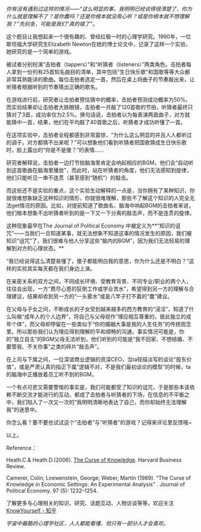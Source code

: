 *你有没有遇到过这样的情况——“这么明显的事，我明明已经说得很清楚了，你为什么就是理解不了？是你蠢吗？还是你根本就没用心听？或是你根本就不想理解我？”先别急，可能是我们“真的错了”。*

这个题目让我想起来一个很有趣的、曾经红极一时的心理学研究。1990年，一位斯坦福大学研究生Elizabeth Newton在她的博士论文中，记录了这样一个实验，她研究的是一个简单的游戏。

被试者分别扮演“击拍者（tappers）”和“听猜者（listeners）”两类角色。击拍者每人拿到一份列有25首知名曲目的清单，其中包括“生日快乐歌”和国歌等等大众都非常耳熟能详的歌曲。每位击拍者选定一首，然后在桌上将曲子的节奏敲出来，让听猜者根据听到的节奏猜出正确的歌名。

在游戏进行前，研究者让击拍者预估猜中的概率，击拍者预测成功概率为50%。而实验结果却让击拍者大跌眼镜，击拍者一共敲了120首歌的节拍，听猜者最终只猜对了3首，成功率仅为2.5%。换句话说，击拍者以为每表演两首曲子，对方就能猜中一首，结果，他们在平均敲了40首歌之后，听猜者才成功听懂了一首。

在这项实验中，击拍者全程都感到非常震惊，“为什么这么明显的并且人人都听过的调子，对方都猜不出来呢？”可以想象他们看到听猜者把国歌猜成生日快乐歌时，脸上露出的“你是不是傻？”的表情……

研究者解释说，击拍者一边打节拍脑海里肯定会响起相应的BGM，他们会“自动听到这首歌曲在脑海里播放”，而此时，站在听猜者的角度，他们无法感知到旋律，他们只能听见一串不连贯（甚至感到“随机”）的敲击。

而这些还不是实验的重点，这个实验生动解释的一点是，当你拥有了某种知识，你就很难想象缺乏这种知识的情形，你就很难理解，那些不了解这个知识的人完全无法get情况的原因。比如，对提前知道了歌曲名、脑海中响起BGM的击拍者来说，他们根本想象不出听猜者听到的是一下又一下分离的敲击声，而不是连贯的旋律。

这种现象最早在The Journal of Political Economy 中被定义为**“知识的诅咒”——当我们一旦知道某事，就无法想象不知道这事的情况发生的原因，我们被知识“诅咒”了，我们很难与他人分享这些“脑内的BGM”，因为我们无法轻易的理解到对方的心理状态。**

“我已经说得这么清楚易懂了，傻子都能明白我的意思，你为什么还是不明白？”这样的实验其实每天都在我们身边上演。

在亲密关系的双方之间，不同成长环境、受教育背景、不同专业/职业的两个人，往往会出现，一方“费尽心思的狂倒工作或学业苦水”，希望得到另一方的理解与合理建议，结果却收到另一方的“一头雾水”或是八竿子打不着的“蠢”建议。

在父母与子女之间，不断成长的子女受到越来越多的西方教育的“浸淫”，知道了什么叫做“成年人的个人边界”，将自己与父母视作“理应相互尊重的，彼此独立的成年个体”，而父母却停留在一些类似于“你的婚姻大事是我的人生任务”的传统观念里。所以那些我们认为理应得到理解的平和顺畅的沟通，事实情况可能是，你的“独立自主”的BGM父母无法听到，他们听到的可能是“我不回家、不想结婚、不要管我、不关你事”之类的碎片“敲击声”。

在上司与下属之间，一位深谙商业逻辑的资深CEO，当ta轻描淡写的谈论“股东价值”，或是严肃认真的指正下属“逻辑不对，不是我们最初谈论的模型”的时候，ta的脑海中正播放着员工听不到的BGM。

一个有点可悲又需要警惕的事实是，我们可能都受了知识的诅咒，于是那些本该依赖不断交流才能进行的互动，都成了击拍者与听猜者的下场，在信息的不平衡之中，我们陷入了一次又一次的“我明明清晰地表达了自己，而你却始终无法理解我”的迷思中。

你怎么看？要不要也试试这个“击拍者”与“听猜者”的游戏？记得来评论里反馈哦~

以上。

Reference：

Heath.C.& Heath.D.(2006). [The Curse of Knowledge](https://link.zhihu.com/?target=https%3A//hbr.org/2006/12/the-curse-of-knowledge). Harvard Business Review.

Camerer, Colin; Loewenstein, George; Weber, Martin (1989). "The Curse of Knowledge in Economic Settings: An Experimental Analysis" . Journal of Political Economy. 97 (5): 1232–1254.

了解更多与心理相关的知识、研究、话题互动、人物访谈等等，欢迎关注[KnowYourself - 知乎](https://www.zhihu.com/org/knowyourself-1/activities)

*宇宙中最酷的心理学社区，人人都能看懂，但只有一部分人才会喜欢。*